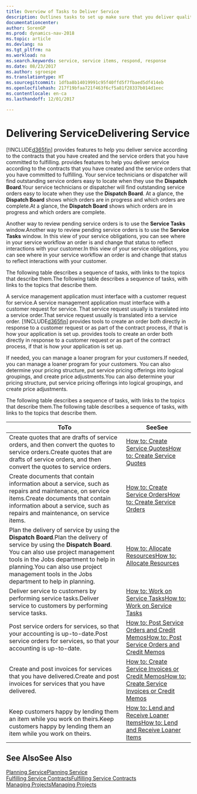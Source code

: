 ```yaml
---
title: Overview of Tasks to Deliver Service
description: Outlines tasks to set up make sure that you deliver quality service and live up to agreements with customers.
documentationcenter: 
author: SorenGP
ms.prod: dynamics-nav-2018
ms.topic: article
ms.devlang: na
ms.tgt_pltfrm: na
ms.workload: na
ms.search.keywords: service, service items, respond, response
ms.date: 08/23/2017
ms.author: sgroespe
ms.translationtype: HT
ms.sourcegitcommit: 1dfba8b14019991c95f40ffd5f7fbaed5df414eb
ms.openlocfilehash: 217f19bfaa721f463f6cf5a81f28337b014d1eec
ms.contentlocale: en-ca
ms.lasthandoff: 12/01/2017

---
```

# <a name="delivering-service"></a><span data-ttu-id="99351-103">Delivering Service</span><span class="sxs-lookup"><span data-stu-id="99351-103">Delivering Service</span></span>
[!INCLUDE[d365fin](includes/d365fin_md.md)]<span data-ttu-id="99351-104"> provides features to help you deliver service according to the contracts that you have created and the service orders that you have committed to fulfilling.</span><span class="sxs-lookup"><span data-stu-id="99351-104"> provides features to help you deliver service according to the contracts that you have created and the service orders that you have committed to fulfilling.</span></span> <span data-ttu-id="99351-105">Your service technicians or dispatcher will find outstanding service orders easy to locate when they use the **Dispatch Board**.</span><span class="sxs-lookup"><span data-stu-id="99351-105">Your service technicians or dispatcher will find outstanding service orders easy to locate when they use the **Dispatch Board**.</span></span> <span data-ttu-id="99351-106">At a glance, the **Dispatch Board** shows which orders are in progress and which orders are complete.</span><span class="sxs-lookup"><span data-stu-id="99351-106">At a glance, the **Dispatch Board** shows which orders are in progress and which orders are complete.</span></span>  
  
<span data-ttu-id="99351-107">Another way to review pending service orders is to use the **Service Tasks** window.</span><span class="sxs-lookup"><span data-stu-id="99351-107">Another way to review pending service orders is to use the **Service Tasks** window.</span></span> <span data-ttu-id="99351-108">In this view of your service obligations, you can see where in your service workflow an order is and change that status to reflect interactions with your customer.</span><span class="sxs-lookup"><span data-stu-id="99351-108">In this view of your service obligations, you can see where in your service workflow an order is and change that status to reflect interactions with your customer.</span></span>  
  
<span data-ttu-id="99351-109">The following table describes a sequence of tasks, with links to the topics that describe them.</span><span class="sxs-lookup"><span data-stu-id="99351-109">The following table describes a sequence of tasks, with links to the topics that describe them.</span></span>   

<span data-ttu-id="99351-110">A service management application must interface with a customer request for service.</span><span class="sxs-lookup"><span data-stu-id="99351-110">A service management application must interface with a customer request for service.</span></span> <span data-ttu-id="99351-111">That service request usually is translated into a service order.</span><span class="sxs-lookup"><span data-stu-id="99351-111">That service request usually is translated into a service order.</span></span> [!INCLUDE[d365fin](includes/d365fin_md.md)]<span data-ttu-id="99351-112"> provides tools to create an order both directly in response to a customer request or as part of the contract process, if that is how your application is set up.</span><span class="sxs-lookup"><span data-stu-id="99351-112"> provides tools to create an order both directly in response to a customer request or as part of the contract process, if that is how your application is set up.</span></span>  
  
<span data-ttu-id="99351-113">If needed, you can manage a loaner program for your customers.</span><span class="sxs-lookup"><span data-stu-id="99351-113">If needed, you can manage a loaner program for your customers.</span></span> <span data-ttu-id="99351-114">You can also determine your pricing structure, put service pricing offerings into logical groupings, and create price adjustments.</span><span class="sxs-lookup"><span data-stu-id="99351-114">You can also determine your pricing structure, put service pricing offerings into logical groupings, and create price adjustments.</span></span>  
  
<span data-ttu-id="99351-115">The following table describes a sequence of tasks, with links to the topics that describe them.</span><span class="sxs-lookup"><span data-stu-id="99351-115">The following table describes a sequence of tasks, with links to the topics that describe them.</span></span>   
  
|<span data-ttu-id="99351-116">**To**</span><span class="sxs-lookup"><span data-stu-id="99351-116">**To**</span></span>|<span data-ttu-id="99351-117">**See**</span><span class="sxs-lookup"><span data-stu-id="99351-117">**See**</span></span>|  
|------------|-------------|  
|<span data-ttu-id="99351-118">Create quotes that are drafts of service orders, and then convert the quotes to service orders.</span><span class="sxs-lookup"><span data-stu-id="99351-118">Create quotes that are drafts of service orders, and then convert the quotes to service orders.</span></span>|[<span data-ttu-id="99351-119">How to: Create Service Quotes</span><span class="sxs-lookup"><span data-stu-id="99351-119">How to: Create Service Quotes</span></span>](service-how-to-create-service-quotes.md)|
|<span data-ttu-id="99351-120">Create documents that contain information about a service, such as repairs and maintenance, on service items.</span><span class="sxs-lookup"><span data-stu-id="99351-120">Create documents that contain information about a service, such as repairs and maintenance, on service items.</span></span>|[<span data-ttu-id="99351-121">How to: Create Service Orders</span><span class="sxs-lookup"><span data-stu-id="99351-121">How to: Create Service Orders</span></span>](service-how-to-create-service-orders.md)|
|<span data-ttu-id="99351-122">Plan the delivery of service by using the **Dispatch Board**.</span><span class="sxs-lookup"><span data-stu-id="99351-122">Plan the delivery of service by using the **Dispatch Board**.</span></span> <span data-ttu-id="99351-123">You can also use project management tools in the Jobs department to help in planning.</span><span class="sxs-lookup"><span data-stu-id="99351-123">You can also use project management tools in the Jobs department to help in planning.</span></span>|[<span data-ttu-id="99351-124">How to: Allocate Resources</span><span class="sxs-lookup"><span data-stu-id="99351-124">How to: Allocate Resources</span></span>](service-how-to-allocate-resources.md)|  
|<span data-ttu-id="99351-125">Deliver service to customers by performing service tasks.</span><span class="sxs-lookup"><span data-stu-id="99351-125">Deliver service to customers by performing service tasks.</span></span>|[<span data-ttu-id="99351-126">How to: Work on Service Tasks</span><span class="sxs-lookup"><span data-stu-id="99351-126">How to: Work on Service Tasks</span></span>](service-how-to-work-on-service-tasks.md)|  
|<span data-ttu-id="99351-127">Post service orders for services, so that your accounting is up-to-date.</span><span class="sxs-lookup"><span data-stu-id="99351-127">Post service orders for services, so that your accounting is up-to-date.</span></span>|[<span data-ttu-id="99351-128">How to: Post Service Orders and Credit Memos</span><span class="sxs-lookup"><span data-stu-id="99351-128">How to: Post Service Orders and Credit Memos</span></span>](service-how-to-post-service-orders.md)|  
|<span data-ttu-id="99351-129">Create and post invoices for services that you have delivered.</span><span class="sxs-lookup"><span data-stu-id="99351-129">Create and post invoices for services that you have delivered.</span></span>|[<span data-ttu-id="99351-130">How to: Create Service Invoices or Credit Memos</span><span class="sxs-lookup"><span data-stu-id="99351-130">How to: Create Service Invoices or Credit Memos</span></span>](service-how-create-invoices.md)|  
|<span data-ttu-id="99351-131">Keep customers happy by lending them an item while you work on theirs.</span><span class="sxs-lookup"><span data-stu-id="99351-131">Keep customers happy by lending them an item while you work on theirs.</span></span>| [<span data-ttu-id="99351-132">How to: Lend and Receive Loaner Items</span><span class="sxs-lookup"><span data-stu-id="99351-132">How to: Lend and Receive Loaner Items</span></span>](service-how-to-lend-receive-loaners.md)|
  
## <a name="see-also"></a><span data-ttu-id="99351-133">See Also</span><span class="sxs-lookup"><span data-stu-id="99351-133">See Also</span></span>  
[<span data-ttu-id="99351-134">Planning Service</span><span class="sxs-lookup"><span data-stu-id="99351-134">Planning Service</span></span>](service-plan-service.md)  
[<span data-ttu-id="99351-135">Fulfilling Service Contracts</span><span class="sxs-lookup"><span data-stu-id="99351-135">Fulfilling Service Contracts</span></span>](service-fulfill-service-contracts.md)  
[<span data-ttu-id="99351-136">Managing Projects</span><span class="sxs-lookup"><span data-stu-id="99351-136">Managing Projects</span></span>](projects-manage-projects.md)  

